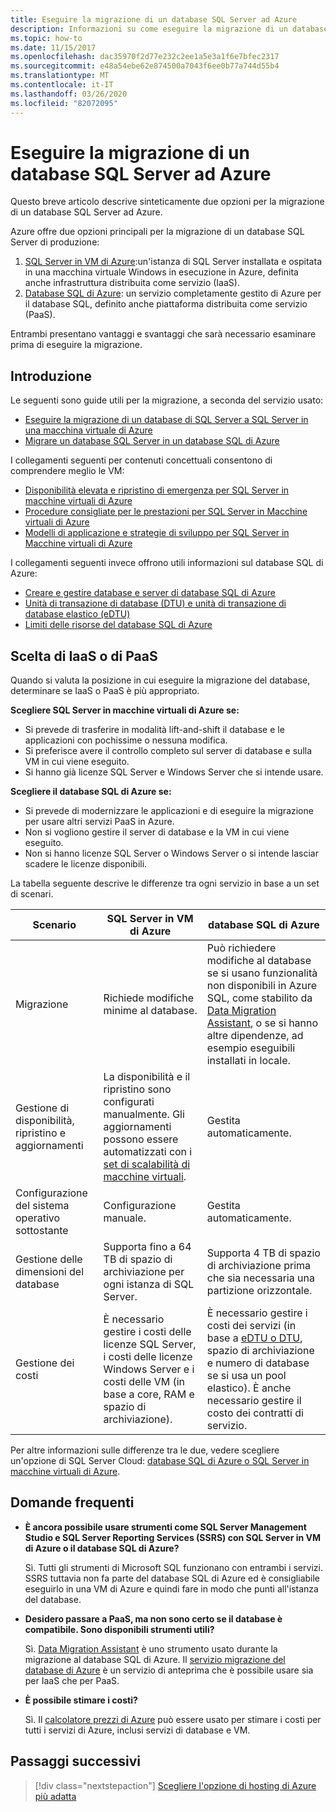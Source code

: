 ```yaml
---
title: Eseguire la migrazione di un database SQL Server ad Azure
description: Informazioni su come eseguire la migrazione di un database SQL Server da SQL Server locale ad Azure.
ms.topic: how-to
ms.date: 11/15/2017
ms.openlocfilehash: dac35970f2d77e232c2ee1a5e3a1f6e7bfec2317
ms.sourcegitcommit: e48a54ebe62e874500a7043f6ee0b77a744d55b4
ms.translationtype: MT
ms.contentlocale: it-IT
ms.lasthandoff: 03/26/2020
ms.locfileid: "82072095"
---
```

# <a name="migrate-a-sql-server-database-to-azure"></a>Eseguire la migrazione di un database SQL Server ad Azure

Questo breve articolo descrive sinteticamente due opzioni per la migrazione di un database SQL Server ad Azure.

Azure offre due opzioni principali per la migrazione di un database SQL Server di produzione:

1. [SQL Server in VM di Azure](https://docs.microsoft.com/azure/virtual-machines/windows/sql/virtual-machines-windows-sql-server-iaas-overview):un'istanza di SQL Server installata e ospitata in una macchina virtuale Windows in esecuzione in Azure, definita anche infrastruttura distribuita come servizio (IaaS).
2. [Database SQL di Azure](https://docs.microsoft.com/azure/sql-database/sql-database-technical-overview): un servizio completamente gestito di Azure per il database SQL, definito anche piattaforma distribuita come servizio (PaaS).

Entrambi presentano vantaggi e svantaggi che sarà necessario esaminare prima di eseguire la migrazione.

## <a name="get-started"></a>Introduzione

Le seguenti sono guide utili per la migrazione, a seconda del servizio usato:

* [Eseguire la migrazione di un database di SQL Server a SQL Server in una macchina virtuale di Azure](https://docs.microsoft.com/azure/virtual-machines/windows/sql/virtual-machines-windows-migrate-sql)
* [Migrare un database SQL Server in un database SQL di Azure](https://docs.microsoft.com/azure/sql-database/sql-database-migrate-your-sql-server-database)

I collegamenti seguenti per contenuti concettuali consentono di comprendere meglio le VM:

* [Disponibilità elevata e ripristino di emergenza per SQL Server in macchine virtuali di Azure](https://docs.microsoft.com/azure/virtual-machines/windows/sql/virtual-machines-windows-sql-high-availability-dr)
* [Procedure consigliate per le prestazioni per SQL Server in Macchine virtuali di Azure](https://docs.microsoft.com/azure/virtual-machines/windows/sql/virtual-machines-windows-sql-performance)
* [Modelli di applicazione e strategie di sviluppo per SQL Server in Macchine virtuali di Azure](https://docs.microsoft.com/azure/virtual-machines/windows/sql/virtual-machines-windows-sql-server-app-patterns-dev-strategies)

I collegamenti seguenti invece offrono utili informazioni sul database SQL di Azure:

* [Creare e gestire database e server di database SQL di Azure](https://docs.microsoft.com/azure/sql-database/sql-database-servers-databases)
* [Unità di transazione di database (DTU) e unità di transazione di database elastico (eDTU)](https://docs.microsoft.com/azure/sql-database/sql-database-what-is-a-dtu)
* [Limiti delle risorse del database SQL di Azure](https://docs.microsoft.com/azure/sql-database/sql-database-resource-limits)

## <a name="choosing-iaas-or-paas"></a>Scelta di IaaS o di PaaS

Quando si valuta la posizione in cui eseguire la migrazione del database, determinare se IaaS o PaaS è più appropriato.

**Scegliere SQL Server in macchine virtuali di Azure se:**

* Si prevede di trasferire in modalità lift-and-shift il database e le applicazioni con pochissime o nessuna modifica.
* Si preferisce avere il controllo completo sul server di database e sulla VM in cui viene eseguito.
* Si hanno già licenze SQL Server e Windows Server che si intende usare.

**Scegliere il database SQL di Azure se:**

* Si prevede di modernizzare le applicazioni e di eseguire la migrazione per usare altri servizi PaaS in Azure.
* Non si vogliono gestire il server di database e la VM in cui viene eseguito.
* Non si hanno licenze SQL Server o Windows Server o si intende lasciar scadere le licenze disponibili.

La tabella seguente descrive le differenze tra ogni servizio in base a un set di scenari.

| Scenario | SQL Server in VM di Azure | database SQL di Azure |
|----------|-------------------------|--------------------|
| Migrazione | Richiede modifiche minime al database. | Può richiedere modifiche al database se si usano funzionalità non disponibili in Azure SQL, come stabilito da [Data Migration Assistant](https://www.microsoft.com/download/details.aspx?id=53595), o se si hanno altre dipendenze, ad esempio eseguibili installati in locale.|
| Gestione di disponibilità, ripristino e aggiornamenti | La disponibilità e il ripristino sono configurati manualmente. Gli aggiornamenti possono essere automatizzati con i [set di scalabilità di macchine virtuali](https://docs.microsoft.com/azure/virtual-machine-scale-sets/virtual-machine-scale-sets-automatic-upgrade). | Gestita automaticamente. |
| Configurazione del sistema operativo sottostante | Configurazione manuale. | Gestita automaticamente. |
| Gestione delle dimensioni del database | Supporta fino a 64 TB di spazio di archiviazione per ogni istanza di SQL Server. | Supporta 4 TB di spazio di archiviazione prima che sia necessaria una partizione orizzontale. |
| Gestione dei costi | È necessario gestire i costi delle licenze SQL Server, i costi delle licenze Windows Server e i costi delle VM (in base a core, RAM e spazio di archiviazione). | È necessario gestire i costi dei servizi (in base a [eDTU o DTU](https://docs.microsoft.com/azure/sql-database/sql-database-what-is-a-dtu), spazio di archiviazione e numero di database se si usa un pool elastico). È anche necessario gestire il costo dei contratti di servizio. |

Per altre informazioni sulle differenze tra le due, vedere scegliere un'opzione di SQL Server Cloud: [database SQL di Azure o SQL Server in macchine virtuali di Azure](https://docs.microsoft.com/azure/sql-database/sql-database-paas-vs-sql-server-iaas).

## <a name="faq"></a>Domande frequenti

* **È ancora possibile usare strumenti come SQL Server Management Studio e SQL Server Reporting Services (SSRS) con SQL Server in VM di Azure o il database SQL di Azure?**

    Sì. Tutti gli strumenti di Microsoft SQL funzionano con entrambi i servizi. SSRS tuttavia non fa parte del database SQL di Azure ed è consigliabile eseguirlo in una VM di Azure e quindi fare in modo che punti all'istanza del database.

* **Desidero passare a PaaS, ma non sono certo se il database è compatibile. Sono disponibili strumenti utili?**

    Sì. [Data Migration Assistant](https://www.microsoft.com/download/details.aspx?id=53595) è uno strumento usato durante la migrazione al database SQL di Azure. Il [servizio migrazione del database di Azure](https://azure.microsoft.com/campaigns/database-migration/) è un servizio di anteprima che è possibile usare sia per IaaS che per PaaS.

* **È possibile stimare i costi?**

    Sì. Il [calcolatore prezzi di Azure](https://azure.microsoft.com/pricing/calculator/) può essere usato per stimare i costi per tutti i servizi di Azure, inclusi servizi di database e VM.

## <a name="next-steps"></a>Passaggi successivi

> [!div class="nextstepaction"]
> [Scegliere l'opzione di hosting di Azure più adatta](choose.md)
